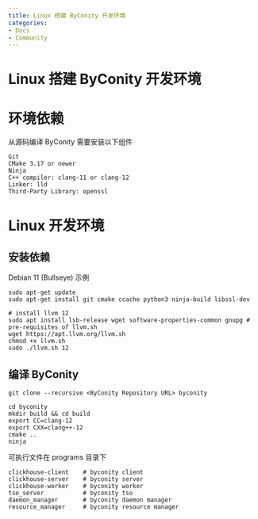 ```yaml
---
title: Linux 搭建 ByConity 开发环境
categories:
- Docs
- Community
---
```


# Linux 搭建 ByConity 开发环境

# 环境依赖

从源码编译 ByConity 需要安装以下组件

```
Git
CMake 3.17 or newer
Ninja
C++ compiler: clang-11 or clang-12
Linker: lld
Third-Party Library: openssl

```

# Linux 开发环境

## 安装依赖

Debian 11 (Bullseye) 示例

```
sudo apt-get update
sudo apt-get install git cmake ccache python3 ninja-build libssl-dev

# install llvm 12
sudo apt install lsb-release wget software-properties-common gnupg # pre-requisites of llvm.sh
wget https://apt.llvm.org/llvm.sh
chmod +x llvm.sh
sudo ./llvm.sh 12

```

## 编译 ByConity

```
git clone --recursive <ByConity Repository URL> byconity

cd byconity
mkdir build && cd build
export CC=clang-12
export CXX=clang++-12
cmake ..
ninja

```

可执行文件在 programs 目录下

```
clickhouse-client    # byconity client
clickhouse-server    # byconity server
clickhouse-worker    # byconity worker
tso_server           # byconity tso
daemon_manager       # byconity daemon manager
resource_manager     # byconity resource manager

```
